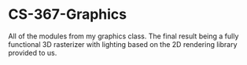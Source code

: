 # CS-367-Graphics
All of the modules from my graphics class. The final result being a fully functional 3D rasterizer with lighting based on the 2D rendering library provided to us.
